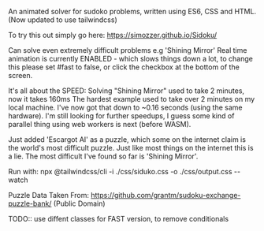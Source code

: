 An animated solver for sudoko problems, written using ES6, CSS and HTML.
(Now updated to use tailwindcss)


To try this out simply go here: https://simozzer.github.io/Sidoku/


Can solve even extremely difficult problems e.g 'Shining Mirror' 
Real time animation is currently ENABLED - which slows things down a lot, to change this please set #fast to false, or click the checkbox at the bottom of the screen.



It's all about the SPEED: Solving "Shining Mirror" used to take 2 minutes, now it takes 160ms
The hardest example used to take over 2 minutes on my local machine. I've now got that down to ~0.16 seconds (using the same hardware). I'm still looking for further speedups, I guess some kind of parallel thing using web workers is next (before WASM).


Just added 'Escargot AI' as a puzzle, which some on the internet claim is the world's most difficult puzzle. Just like most things on the internet this is a lie.  The most difficult I've found so far is 'Shining Mirror'.


Run with: 
npx @tailwindcss/cli -i ./css/siduko.css -o ./css/output.css --watch


Puzzle Data Taken From: https://github.com/grantm/sudoku-exchange-puzzle-bank/ (Public Domain)


TODO:: use diffent classes for FAST version, to remove conditionals

